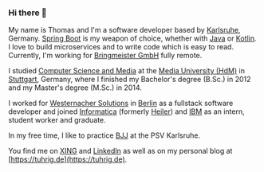 ### Hi there 👋

My name is Thomas and I'm a software developer based by [Karlsruhe](https://de.wikipedia.org/wiki/Karlsruhe), Germany. 
[Spring Boot](https://spring.io/projects/spring-boot) is my weapon of choice, whether with [Java](https://www.java.com/) or [Kotlin](https://kotlinlang.org/).
I love to build microservices and to write code which is easy to read.
Currently, I'm working for [Bringmeister GmbH](http://bringmeister.de) fully remote.

I studied [Computer Science and Media](http://www.mi.hdm-stuttgart.de/csm) at the [Media University (HdM)](http://www.hdm-stuttgart.de "HdM Stuttgart") in [Stuttgart](https://www.google.com/maps/place/Stuttgart,+Deutschland), Germany, where I finished my Bachelor's degree (B.Sc.) in 2012 and my Master's degree (M.Sc.) in 2014.

I worked for [Westernacher Solutions](http://westernacher-solutions.com) in [Berlin](https://de.wikipedia.org/wiki/Berlin) as a fullstack software developer and joined [Informatica](http://www.informatica.com/ "Informatica") (formerly [Heiler](http://www.heiler.com/de//index.php "Heiler Software AG")) and [IBM](http://www-05.ibm.com/de/entwicklung/ "IBM Böblingen") as an intern, student worker and graduate.

In my free time, I like to practice [BJJ](https://www.psv-karlsruhe.de/brazilian-jiu-jitsu) at the PSV Karlsruhe.

You find me on [XING](https://www.xing.com/profiles/Thomas_Uhrig7) and [LinkedIn](http://www.linkedin.com/pub/thomas-uhrig/85/6bb/39) as well as on my personal blog at [https://tuhrig.de](https://tuhrig.de).

<!--
**tuhrig/tuhrig** is a ✨ _special_ ✨ repository because its `README.md` (this file) appears on your GitHub profile.

Here are some ideas to get you started:

- 🔭 I’m currently working on ...
- 🌱 I’m currently learning ...
- 👯 I’m looking to collaborate on ...
- 🤔 I’m looking for help with ...
- 💬 Ask me about ...
- 📫 How to reach me: ...
- 😄 Pronouns: ...
- ⚡ Fun fact: ...
-->
